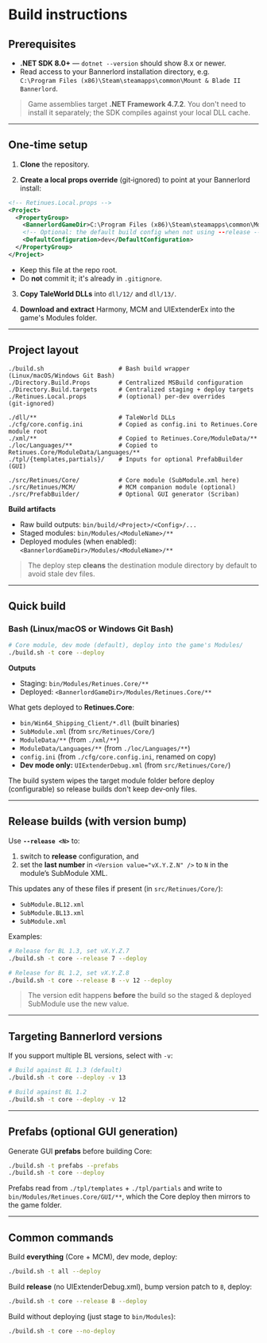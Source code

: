 # Build instructions

## Prerequisites

- **.NET SDK 8.0+** — `dotnet --version` should show 8.x or newer.
- Read access to your Bannerlord installation directory, e.g.  
  `C:\Program Files (x86)\Steam\steamapps\common\Mount & Blade II Bannerlord`.

> Game assemblies target **.NET Framework 4.7.2**. You don't need to install it separately; the SDK compiles against your local DLL cache.

---

## One‑time setup

1) **Clone** the repository.

2) **Create a local props override** (git‑ignored) to point at your Bannerlord install:

```xml
<!-- Retinues.Local.props -->
<Project>
  <PropertyGroup>
    <BannerlordGameDir>C:\Program Files (x86)\Steam\steamapps\common\Mount &amp; Blade II Bannerlord</BannerlordGameDir>
    <!-- Optional: the default build config when not using --release -->
    <DefaultConfiguration>dev</DefaultConfiguration>
  </PropertyGroup>
</Project>
```

- Keep this file at the repo root.
- Do **not** commit it; it's already in `.gitignore`.

3) **Copy TaleWorld DLLs** into `dll/12/` and `dll/13/`.

4) **Download and extract** Harmony, MCM and UIExtenderEx into the game's Modules folder.

---

## Project layout

```
./build.sh                     # Bash build wrapper (Linux/macOS/Windows Git Bash)
./Directory.Build.Props        # Centralized MSBuild configuration
./Directory.Build.targets      # Centralized staging + deploy targets
./Retinues.Local.props         # (optional) per‑dev overrides (git‑ignored)

./dll/**                       # TaleWorld DLLs
./cfg/core.config.ini          # Copied as config.ini to Retinues.Core module root
./xml/**                       # Copied to Retinues.Core/ModuleData/**
./loc/Languages/**             # Copied to Retinues.Core/ModuleData/Languages/**
./tpl/{templates,partials}/    # Inputs for optional PrefabBuilder (GUI)

./src/Retinues/Core/           # Core module (SubModule.xml here)
./src/Retinues/MCM/            # MCM companion module (optional)
./src/PrefabBuilder/           # Optional GUI generator (Scriban)
```

**Build artifacts**
- Raw build outputs: `bin/build/<Project>/<Config>/...`
- Staged modules: `bin/Modules/<ModuleName>/**`
- Deployed modules (when enabled): `<BannerlordGameDir>/Modules/<ModuleName>/**`

> The deploy step **cleans** the destination module directory by default to avoid stale dev files.

---

## Quick build

### Bash (Linux/macOS or Windows Git Bash)

```bash
# Core module, dev mode (default), deploy into the game's Modules/
./build.sh -t core --deploy
```

**Outputs**
- Staging: `bin/Modules/Retinues.Core/**`
- Deployed: `<BannerlordGameDir>/Modules/Retinues.Core/**`

What gets deployed to **Retinues.Core**:
- `bin/Win64_Shipping_Client/*.dll` (built binaries)
- `SubModule.xml` (from `src/Retinues/Core/`)
- `ModuleData/**` (from `./xml/**`)
- `ModuleData/Languages/**` (from `./loc/Languages/**`)
- `config.ini` (from `./cfg/core.config.ini`, renamed on copy)
- **Dev mode only:** `UIExtenderDebug.xml` (from `src/Retinues/Core/`)

The build system wipes the target module folder before deploy (configurable) so release builds don't keep dev‑only files.

---

## Release builds (with version bump)

Use **`--release <N>`** to:
1) switch to **release** configuration, and
2) set the **last number** in `<Version value="vX.Y.Z.N" />` to `N` in the module’s SubModule XML.

This updates any of these files if present (in `src/Retinues/Core/`):
- `SubModule.BL12.xml`
- `SubModule.BL13.xml`
- `SubModule.xml`

Examples:
```bash
# Release for BL 1.3, set vX.Y.Z.7
./build.sh -t core --release 7 --deploy

# Release for BL 1.2, set vX.Y.Z.8
./build.sh -t core --release 8 --v 12 --deploy
```

> The version edit happens **before** the build so the staged & deployed SubModule use the new value.

---

## Targeting Bannerlord versions

If you support multiple BL versions, select with `-v`:

```bash
# Build against BL 1.3 (default)
./build.sh -t core --deploy -v 13

# Build against BL 1.2
./build.sh -t core --deploy -v 12
```

---

## Prefabs (optional GUI generation)

Generate GUI **prefabs** before building Core:
```bash
./build.sh -t prefabs --prefabs
./build.sh -t core --deploy
```
Prefabs read from `./tpl/templates` + `./tpl/partials` and write to `bin/Modules/Retinues.Core/GUI/**`, which the Core deploy then mirrors to the game folder.

---

## Common commands

Build **everything** (Core + MCM), dev mode, deploy:
```bash
./build.sh -t all --deploy
```

Build **release** (no UIExtenderDebug.xml), bump version patch to `8`, deploy:
```bash
./build.sh -t core --release 8 --deploy
```

Build without deploying (just stage to `bin/Modules`):
```bash
./build.sh -t core --no-deploy
```
